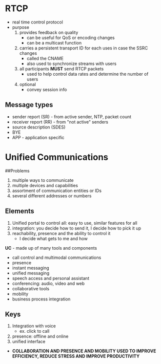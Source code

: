 # RTCP

* real time control protocol
* purpose
	1. provides feedback on quality
		* can be useful for QoS or encoding changes
		* can be a multicast function
	2. carries a persistent transport ID for each uses in case the SSRC changes
		* called the CNAME
		* also used to synchronize streams with users
	3. all participants **MUST** send RTCP packets
		* used to help control data rates and determine the number of users
	4. optional
		* convey session info

## Message types

* sender report (SR) - from active sender, NTP, packet count
* receiver report (RR) - from "not active" senders
* source description (SDES)
* BYE
* APP - application specific

# Unified Communications

##Problems

1. multiple ways to communicate
2. multiple devices and capabilities
3. assortment of communication entities or IDs
4. several different addresses or numbers

## Elements

1. Unified portal to control all: easy to use, similar features for all
2. integration: you decide how to send it, I decide how to pick it up
3. reachability, presence and the ability to control it
	* I decide what gets to me and how

**UC** - made up of many tools and components

* call control and multimodal communications
* presence
* instant messaging
* unified messaging
* speech access and personal assistant
* conferencing: audio, video and web
* collaborative tools
* mobility
* business process integration

## Keys

1. Integration with voice
	* ex. click to call
2. presence: offline and online
3. unified interface

* **COLLABORATION AND PRESENCE AND MOBILITY USED TO IMPROVE EFFICIENCY, REDUCE STRESS AND IMPROVE PRODUCTIVITY**